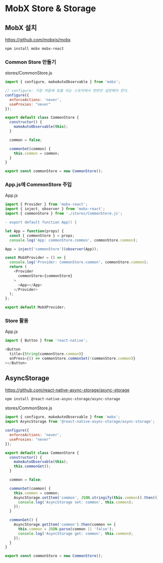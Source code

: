 # MobX Store & Storage

## MobX 설치
https://github.com/mobxjs/mobx

```sh
npm install mobx mobx-react
```

### Common Store 만들기
stores/CommonStore.js
```js
import { configure, makeAutoObservable } from 'mobx';

// configure: 가장 처음에 호출 되는 스토어에서 한번만 설정해야 한다.
configure({
  enforceActions: 'never',
  useProxies: "never"
});

export default class CommonStore {
  constructor() {
    makeAutoObservable(this);
  }

  common = false;

  commonSet(common) {
    this.common = common;
  }
}

export const commonStore = new CommonStore();
```

### App.js에 CommonStore 주입
App.js
```js
import { Provider } from 'mobx-react';
import { inject, observer } from 'mobx-react';
import { commonStore } from './stores/CommonStore.js';
```
```diff
- export default function App() {
```
```js
let App = function(props) {
  const { commonStore } = props;
  console.log('App: commonStore.common', commonStore.common);
```
```js
App = inject('commonStore')(observer(App));

const MobXProvider = () => {
  console.log('Provider: commonStore.common', commonStore.common);
  return (
    <Provider
      commonStore={commonStore}
    >
      <App></App>
    </Provider>
  );
};

export default MobXProvider;
```

### Store 활용
App.js
```js
import { Button } from 'react-native';

<Button
  title={String(commonStore.common)}
  onPress={() => commonStore.commonSet(!commonStore.common)}
></Button>
```

## AsyncStorage
https://github.com/react-native-async-storage/async-storage
```sh
npm install @react-native-async-storage/async-storage
```

stores/CommonStore.js
```js
import { configure, makeAutoObservable } from 'mobx';
import AsyncStorage from '@react-native-async-storage/async-storage';

configure({
  enforceActions: 'never',
  useProxies: "never"
});

export default class CommonStore {
  constructor() {
    makeAutoObservable(this);
    this.commonGet();
  }

  common = false;

  commonSet(common) {
    this.common = common;
    AsyncStorage.setItem('common', JSON.stringify(this.common)).then(() => {
      console.log('AsyncStorage set: common', this.common);
    });
  }

  commonGet() {
    AsyncStorage.getItem('common').then(common => {
      this.common = JSON.parse(common || 'false');
      console.log('AsyncStorage get: common', this.common);
    });
  }
}

export const commonStore = new CommonStore();
```
